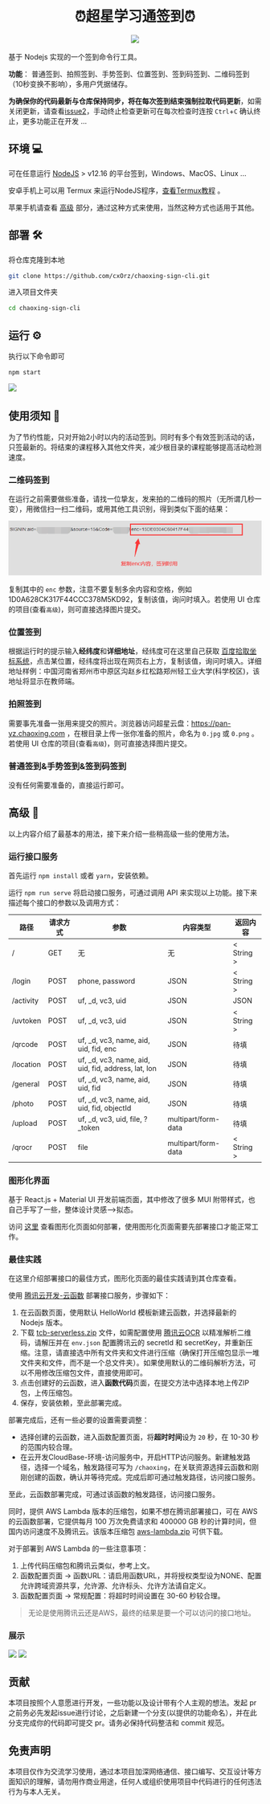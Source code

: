 <h1 align="center">⏰超星学习通签到⏰</h1>
<p align="center">
  <img src="https://img.shields.io/badge/nodejs->= v12.16-brightgreen.svg" />
</p>

基于 Nodejs 实现的一个签到命令行工具。

**功能**： 普通签到、拍照签到、手势签到、位置签到、签到码签到、二维码签到（10秒变换不影响），多用户凭据储存。

**为确保你的代码最新与仓库保持同步，将在每次签到结束强制拉取代码更新**，如需关闭更新，请查看[issue2](https://github.com/cxOrz/chaoxing-sign-cli/issues/2#issuecomment-962781427)，手动终止检查更新可在每次检查时连按 `Ctrl`+`C` 确认终止，更多功能正在开发 ...

## 环境 💻

可在任意运行 [NodeJS](https://nodejs.org/en/) > v12.16 的平台签到，Windows、MacOS、Linux ... 

安卓手机上可以用 Termux 来运行NodeJS程序，[查看Termux教程](./src/docs/termux.md) 。

苹果手机请查看 [高级](https://github.com/cxOrz/chaoxing-sign-cli#%E9%AB%98%E7%BA%A7-) 部分，通过这种方式来使用，当然这种方式也适用于其他。

## 部署 🛠

将仓库克隆到本地

```bash
git clone https://github.com/cxOrz/chaoxing-sign-cli.git
```

进入项目文件夹

```bash
cd chaoxing-sign-cli
```

## 运行 ⚙

执行以下命令即可

```bash
npm start
```

![](https://636c-cloudbase-1a4211-1252446325.tcb.qcloud.la/chaoxing-sign-cli/how-to-start.gif?)

## 使用须知 📄

为了节约性能，只对开始2小时以内的活动签到。同时有多个有效签到活动的话，只签最新的。将结束的课程移入其他文件夹，减少根目录的课程能够提高活动检测速度。

### 二维码签到

在运行之前需要做些准备，请找一位挚友，发来拍的二维码的照片（无所谓几秒一变），用微信扫一扫二维码，或用其他工具识别，得到类似下面的结果：

![识别二维码得到字符串](./src/docs/qr.png)

复制其中的 `enc` 参数，注意不要复制多余内容和空格，例如 1D0A628CK317F44CCC378M5KD92，复制该值，询问时填入。若使用 UI 仓库的项目(查看`高级`)，则可直接选择图片提交。

### 位置签到

根据运行时的提示输入**经纬度**和**详细地址**，经纬度可在这里自己获取 [百度拾取坐标系统](https://api.map.baidu.com/lbsapi/getpoint/index.html)，点击某位置，经纬度将出现在网页右上方，复制该值，询问时填入。详细地址样例：中国河南省郑州市中原区沟赵乡红松路郑州轻工业大学(科学校区)，该地址将显示在教师端。

### 拍照签到

需要事先准备一张用来提交的照片。浏览器访问超星云盘：https://pan-yz.chaoxing.com ，在根目录上传一张你准备的照片，命名为 `0.jpg` 或 `0.png` 。若使用 UI 仓库的项目(查看`高级`)，则可直接选择图片提交。

### 普通签到&手势签到&签到码签到

没有任何需要准备的，直接运行即可。

## 高级 🎲

以上内容介绍了最基本的用法，接下来介绍一些稍高级一些的使用方法。

### 运行接口服务

首先运行 `npm install` 或者 `yarn`，安装依赖。

运行 `npm run serve` 将启动接口服务，可通过调用 API 来实现以上功能。接下来描述每个接口的参数以及调用方式：

|路径|请求方式|参数|内容类型|返回内容|
|-|-|-|-|-|
|/|GET|无|无|\< String \>|
|/login|POST|phone, password|JSON|\< String \>|
|/activity|POST|uf, _d, vc3, uid|JSON|JSON|
|/uvtoken|POST|uf, _d, vc3, uid|JSON|\< String \>|
|/qrcode|POST|uf, _d, vc3, name, aid, uid, fid, enc|JSON|待填|
|/location|POST|uf, _d, vc3, name, aid, uid, fid, address, lat, lon|JSON|待填|
|/general|POST|uf, _d, vc3, name, aid, uid, fid|JSON|待填|
|/photo|POST|uf, _d, vc3, name, aid, uid, fid, objectId|JSON|待填|
|/upload|POST|uf, _d, vc3, uid, file, ?_token|multipart/form-data|待填|
|/qrocr|POST|file|multipart/form-data|\< String \>|

### 图形化界面

基于 React.js + Material UI 开发前端页面，其中修改了很多 MUI 附带样式，也自己手写了一些，整体设计灵感-->拟态。

访问 [这里](https://github.com/cxOrz/chaoxing-sign-ui) 查看图形化页面如何部署，使用图形化页面需要先部署接口才能正常工作。

### 最佳实践

在这里介绍部署接口的最佳方式，图形化页面的最佳实践请到其仓库查看。

使用 [腾讯云开发-云函数](https://console.cloud.tencent.com/tcb/scf) 部署接口服务，步骤如下：

1. 在云函数页面，使用默认 HelloWorld 模板新建云函数，并选择最新的 Nodejs 版本。
2. 下载 [tcb-serverless.zip](https://github.com/cxOrz/chaoxing-sign-cli/releases) 文件，如需配置使用 [腾讯云OCR](https://console.cloud.tencent.com/ocr/overview) 以精准解析二维码，请解压并在 `env.json` 配置腾讯云的 secretId 和 secretKey，并重新压缩。注意，请直接选中所有文件夹和文件进行压缩（确保打开压缩包显示一堆文件夹和文件，而不是一个总文件夹）。如果使用默认的二维码解析方法，可以不用修改压缩包文件，直接使用即可。
3. 点击创建好的云函数，进入**函数代码**页面，在提交方法中选择本地上传ZIP包，上传压缩包。
4. 保存，安装依赖，至此部署完成。

部署完成后，还有一些必要的设置需要调整：

- 选择创建的云函数，进入函数配置页面，将**超时时间**设为 `20` 秒，在 10-30 秒的范围内较合理。
- 在云开发CloudBase-环境-访问服务中，开启HTTP访问服务。新建触发路径，选择一个域名，触发路径可写为 `/chaoxing`，在关联资源选择云函数和刚刚创建的函数，确认并等待完成。完成后即可通过触发路径，访问接口服务。

至此，云函数部署完成，可通过该函数的触发路径，访问接口服务。

同时，提供 AWS Lambda 版本的压缩包，如果不想在腾讯部署接口，可在 AWS 的云函数部署，它提供每月 100 万次免费请求和 400000 GB 秒的计算时间，但国内访问速度不及腾讯云。该版本压缩包 [aws-lambda.zip](https://github.com/cxOrz/chaoxing-sign-cli/releases) 可供下载。

对于部署到 AWS Lambda 的一些注意事项：

1. 上传代码压缩包和腾讯云类似，参考上文。
2. 函数配置页面 -> 函数URL：请启用函数URL，并将授权类型设为NONE、配置允许跨域资源共享，允许源、允许标头、允许方法请自定义。
3. 函数配置页面 -> 常规配置：将超时时间设置在 30-60 秒较合理。

> 无论是使用腾讯云还是AWS，最终的结果是要一个可以访问的接口地址。

### 展示

![](https://636c-cloudbase-1a4211-1252446325.tcb.qcloud.la/chaoxing-sign-ui/1.png)
![](https://636c-cloudbase-1a4211-1252446325.tcb.qcloud.la/chaoxing-sign-ui/2.png)

## 贡献

本项目按照个人意愿进行开发，一些功能以及设计带有个人主观的想法。发起 pr 之前务必先发起issue进行讨论，之后新建一个分支(以提供的功能命名），并在此分支完成你的代码即可提交 pr。请务必保持代码整洁和 commit 规范。

## 免责声明

本项目仅作为交流学习使用，通过本项目加深网络通信、接口编写、交互设计等方面知识的理解，请勿用作商业用途，任何人或组织使用项目中代码进行的任何违法行为与本人无关。
